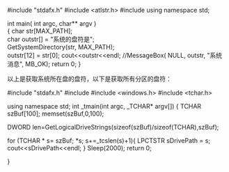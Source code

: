
#include "stdafx.h"
#include <atlstr.h>
#include <iostream>
using namespace std;

int main( int argc, char** argv )    
{
char str[MAX_PATH];    
char outstr[] = "系统的盘符是";    
GetSystemDirectory(str, MAX_PATH);    
outstr[12] = str[0];
cout<<outstr<<endl;
//MessageBox( NULL, outstr, "系统消息", MB_OK); 
return 0; 
}


以上是获取系统所在盘的盘符，以下是获取所有分区的盘符：

#include "stdafx.h"
#include <iostream>
#include <windows.h>
#include <tchar.h>

using namespace std;
int _tmain(int argc, _TCHAR* argv[])
{
TCHAR szBuf[100];
memset(szBuf,0,100);

DWORD len=GetLogicalDriveStrings(sizeof(szBuf)/sizeof(TCHAR),szBuf);

for (TCHAR * s= szBuf;  *s;  s+=_tcslen(s)+1){
LPCTSTR sDrivePath = s;
cout<<sDrivePath<<endl;
}
Sleep(2000);
return 0;

}